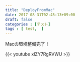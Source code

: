 ```yaml
---
title: "DeployFromMac"
date: 2017-08-31T02:45:13+09:00
draft: false
categories : [テスト]
tags : [ test,  ]
---
```


Macの環境整備完了！

{{< youtube xIZY7RgRVWU >}}
